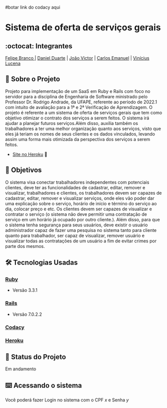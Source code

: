 #botar link do codacy aqui

# Sistema de oferta de serviços gerais
## :octocat: Integrantes
[Felipe Branco ](https://github.com/FelipeWhite) | [Daniel Duarte](https://github.com/Baladowski) | [João Victor](https://github.com/jvictorcordeiro) | [Carlos Emanuel](https://github.com/carlosemmanueldev) | [Vinícius Lucena](https://github.com/viniciuslucena)
## :page_with_curl: Sobre o Projeto
Projeto para implementação de um SaaS em Ruby e Rails com foco no servidor para a disciplina de Engenharia de Software ministrado pelo Professor Dr. Rodrigo Andrade, da UFAPE, referente ao período de 2022.1 com intuito de avaliação para a 1ª e 2ª Verificação de Aprendizagem. O projeto é referente a um sistema de oferta de serviços gerais que tem como objetivo otimizar o contrato dos serviços a serem feitos. O sistema irá ajudar a planejar futuros serviços.Além disso, auxilia também os trabalhadores a ter uma melhor organização quanto aos serviços, visto que eles já teriam os nomes de seus clientes e os dados vinculados, levando assim uma forma mais otimizada da perspectiva dos serviços a serem feitos.

*   [Site no Heroku](https://gerenciamento-servicos.herokuapp.com) :robot:

## :round_pushpin: Objetivos
O sistema visa conectar trabalhadores independentes com potenciais clientes, deve ter as funcionalidades de cadastrar, editar, remover e visualizar, trabalhadores e clientes, os trabalhadores devem ser capazes de cadastrar, editar, remover e visualizar serviços, onde eles vão poder dar uma explicação sobre o serviço, horário de início e término do serviço ao dia, colocar preço e etc. Os clientes devem ser capazes de visualizar e contratar o serviço (o sistema não deve permitir uma contratação de serviço em um horário já ocupado por outro cliente.). Além disso, para que o sistema tenha segurança para seus usuários, deve existir o usuário administrador capaz de fazer uma pesquisa no sistema tanto para cliente quanto para trabalhador, ser capaz de visualizar, remover usuário e visualizar todas as contratações de um usuário a fim de evitar crimes por parte dos mesmos.

## :hammer_and_wrench: Tecnologias Usadas
### [Ruby](https://www.ruby-lang.org/pt/)
*   Versão 3.3.1
### [Rails](https://rubyonrails.org/)
*   Versão 7.0.2.2
### [Codacy](https://www.codacy.com/product)
### [Heroku](https://www.heroku.com/)
## :construction: Status do Projeto
Em andamento
## :keyboard: Acessando o sistema
Você poderá fazer Login no sistema com o CPF *x* e Senha *y*
